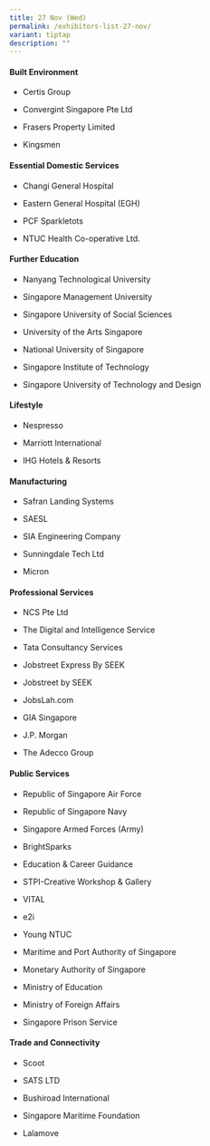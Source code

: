 ```yaml
---
title: 27 Nov (Wed)
permalink: /exhibitors-list-27-nov/
variant: tiptap
description: ""
---
```

<h4><strong>Built Environment</strong></h4>
<ul data-tight="true" class="tight">
<li>
<p>Certis Group</p>
</li>
<li>
<p>Convergint Singapore Pte Ltd</p>
</li>
<li>
<p>Frasers Property Limited</p>
</li>
<li>
<p>Kingsmen</p>
</li>
</ul>
<h4><strong>Essential Domestic Services</strong></h4>
<ul data-tight="true" class="tight">
<li>
<p>Changi General Hospital</p>
</li>
<li>
<p>Eastern General Hospital (EGH)</p>
</li>
<li>
<p>PCF Sparkletots</p>
</li>
<li>
<p>NTUC Health Co-operative Ltd.</p>
</li>
</ul>
<h4><strong>Further Education</strong></h4>
<ul data-tight="true" class="tight">
<li>
<p>Nanyang Technological University</p>
</li>
<li>
<p>Singapore Management University</p>
</li>
<li>
<p>Singapore University of Social Sciences</p>
</li>
<li>
<p>University of the Arts Singapore</p>
</li>
<li>
<p>National University of Singapore</p>
</li>
<li>
<p>Singapore Institute of Technology</p>
</li>
<li>
<p>Singapore University of Technology and Design</p>
</li>
</ul>
<h4><strong>Lifestyle</strong></h4>
<ul data-tight="true" class="tight">
<li>
<p>Nespresso</p>
</li>
<li>
<p>Marriott International</p>
</li>
<li>
<p>IHG Hotels &amp; Resorts</p>
</li>
</ul>
<h4><strong>Manufacturing</strong></h4>
<ul data-tight="true" class="tight">
<li>
<p>Safran Landing Systems</p>
</li>
<li>
<p>SAESL</p>
</li>
<li>
<p>SIA Engineering Company</p>
</li>
<li>
<p>Sunningdale Tech Ltd</p>
</li>
<li>
<p>Micron</p>
</li>
</ul>
<h4><strong>Professional Services</strong></h4>
<ul data-tight="true" class="tight">
<li>
<p>NCS Pte Ltd</p>
</li>
<li>
<p>The Digital and Intelligence Service</p>
</li>
<li>
<p>Tata Consultancy Services</p>
</li>
<li>
<p>Jobstreet Express By SEEK</p>
</li>
<li>
<p>Jobstreet by SEEK</p>
</li>
<li>
<p>JobsLah.com</p>
</li>
<li>
<p>GIA Singapore</p>
</li>
<li>
<p>J.P. Morgan</p>
</li>
<li>
<p>The Adecco Group</p>
</li>
</ul>
<h4><strong>Public Services</strong></h4>
<ul data-tight="true" class="tight">
<li>
<p>Republic of Singapore Air Force</p>
</li>
<li>
<p>Republic of Singapore Navy</p>
</li>
<li>
<p>Singapore Armed Forces (Army)</p>
</li>
<li>
<p>BrightSparks</p>
</li>
<li>
<p>Education &amp; Career Guidance</p>
</li>
<li>
<p>STPI-Creative Workshop &amp; Gallery</p>
</li>
<li>
<p>VITAL</p>
</li>
<li>
<p>e2i</p>
</li>
<li>
<p>Young NTUC</p>
</li>
<li>
<p>Maritime and Port Authority of Singapore</p>
</li>
<li>
<p>Monetary Authority of Singapore</p>
</li>
<li>
<p>Ministry of Education</p>
</li>
<li>
<p>Ministry of Foreign Affairs</p>
</li>
<li>
<p>Singapore Prison Service</p>
</li>
</ul>
<h4><strong>Trade and Connectivity</strong></h4>
<ul data-tight="true" class="tight">
<li>
<p>Scoot</p>
</li>
<li>
<p>SATS LTD</p>
</li>
<li>
<p>Bushiroad International</p>
</li>
<li>
<p>Singapore Maritime Foundation</p>
</li>
<li>
<p>Lalamove</p>
</li>
</ul>
<p></p>